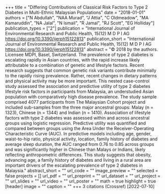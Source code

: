+++
title = "Differing Contributions of Classical Risk Factors to Type 2 Diabetes in Multi-Ethnic Malaysian Populations"
date = "2018-01-01"
authors = ["N Abdullah", "NAA Murad", "J Attia", "C Oldmeadow", "MA Kamaruddin", "NA Jalal", "N Ismail", "R Jamal", "RJ Scott", "EG Holliday"]
publication_types = ["2"]
publication = "International Journal of Environmental Research and Public Health, 15(12) M D P I AG https://doi.org/10.3390/ijerph15122813"
publication_short = "International Journal of Environmental Research and Public Health, 15(12) M D P I AG https://doi.org/10.3390/ijerph15122813"
abstract = "© 2018 by the authors. Licensee MDPI, Basel, Switzerland. The prevalence of type 2 diabetes is escalating rapidly in Asian countries, with the rapid increase likely attributable to a combination of genetic and lifestyle factors. Recent research suggests that common genetic risk variants contribute minimally to the rapidly rising prevalence. Rather, recent changes in dietary patterns and physical activity may be more important. This nested case-control study assessed the association and predictive utility of type 2 diabetes lifestyle risk factors in participants from Malaysia, an understudied Asian population with comparatively high disease prevalence. The study sample comprised 4077 participants from The Malaysian Cohort project and included sub-samples from the three major ancestral groups: Malay (n = 1323), Chinese (n = 1344) and Indian (n = 1410). Association of lifestyle factors with type 2 diabetes was assessed within and across ancestral groups using logistic regression. Predictive utility was quantified and compared between groups using the Area Under the Receiver-Operating Characteristic Curve (AUC). In predictive models including age, gender, waist-to-hip ratio, physical activity, location, family history of diabetes and average sleep duration, the AUC ranged from 0.76 to 0.85 across groups and was significantly higher in Chinese than Malays or Indians, likely reflecting anthropometric differences. This study suggests that obesity, advancing age, a family history of diabetes and living in a rural area are important drivers of the escalating prevalence of type 2 diabetes in Malaysia."
abstract_short = ""
url_code = ""
image_preview = ""
selected = false
projects = []
url_pdf = ""
url_preprint = ""
url_dataset = ""
url_project = ""
url_slides = ""
url_video = ""
url_poster = ""
math = true
highlight = true
[header]
image = ""
caption = ""
+++
3 citations (Crossref) [2022-07-10]
